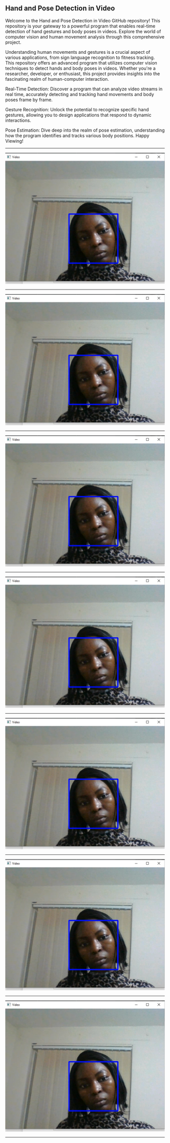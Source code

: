 ## Hand and Pose Detection in Video
Welcome to the Hand and Pose Detection in Video GitHub repository! This repository is your gateway to a powerful program that enables real-time detection of hand gestures and body poses in videos. Explore the world of computer vision and human movement analysis through this comprehensive project.

Understanding human movements and gestures is a crucial aspect of various applications, from sign language recognition to fitness tracking. This repository offers an advanced program that utilizes computer vision techniques to detect hands and body poses in videos. Whether you're a researcher, developer, or enthusiast, this project provides insights into the fascinating realm of human-computer interaction.

Real-Time Detection: Discover a program that can analyze video streams in real time, accurately detecting and tracking hand movements and body poses frame by frame.

Gesture Recognition: Unlock the potential to recognize specific hand gestures, allowing you to design applications that respond to dynamic interactions.

Pose Estimation: Dive deep into the realm of pose estimation, understanding how the program identifies and tracks various body positions.
Happy Viewing!

<hr>

![My Image](files/img5.png)

<hr>

![My Image](files/img5.png)

<hr>

![My Image](files/img5.png)

<hr>

![My Image](files/img5.png)

<hr>

![My Image](files/img5.png)

<hr>

![My Image](files/img5.png)

<hr>

![My Image](files/img5.png)

<hr>

<br>

<br>


